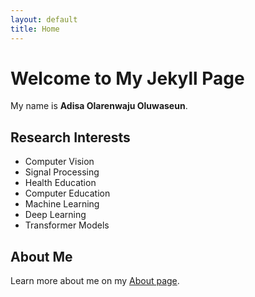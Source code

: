 ```yaml
---
layout: default
title: Home
---
```


# Welcome to My Jekyll Page

My name is **Adisa Olarenwaju Oluwaseun**.

## Research Interests
- Computer Vision
- Signal Processing
- Health Education
- Computer Education
- Machine Learning
- Deep Learning
- Transformer Models

## About Me
Learn more about me on my [About page](/about).
